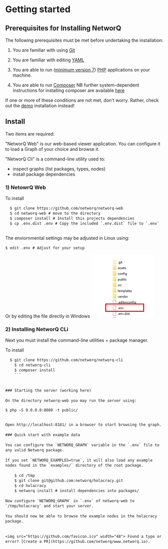 # Getting started

## Prerequisites for Installing NetworQ

The following prerequisites must be met before undertaking the installation:

1) You are familiar with using [Git](https://git-scm.com/)

2) You are familiar with editing [YAML](https://wikipedia.org/wiki/YAML)

3) You are able to run ([minimum version 7](http://php.net/downloads.php)) [PHP](https://php.net) applications on your machine.

4) You are able to run [Composer](https://getcomposer.org/)
NB further system-dependent instructions for installing composer are available [here](https://getcomposer.org/doc/00-intro.md)

If one or more of these conditions are not met, don't worry. Rather, check out the [demo](demo.html) installation instead!


## Install

Two items are required:

"NetworQ Web" is our web-based viewer application. You can configure it to load a Graph of your choice and browse it.

"NetworQ Cli" is a command-line utility used to:
* inspect graphs (list packages, types, nodes)
* install package dependencies

### 1) NetowrQ Web

To install

```
  $ git clone https://github.com/networq/networq-web
  $ cd networq-web # move to the directory
  $ composer install # Install this projects dependencies
  $ cp .env.dist .env # Copy the included `.env.dist` file to `.env`
  
  ```
The enviornmental settings may be adjusted in Linux using: 

```
$ edit .env # Adjust for your setup
```
Or by editing the file directly in Windows
![edit .env](/images/edit_envWin.PNG) 

### 2) Installing NetworQ CLi

Next you must install the command-line utilities + package manager.

To install

```
  $ git clone https://github.com/networq/networq-cli
    $ cd networq-cli
    $ composer install
    ```


### Starting the server (working here)

On the directory networq-web you may run the server using:

```
    $ php -S 0.0.0.0:8080 -t public/
```

Open http://localhost:8181/ in a browser to start browsing the graph.

### Quick start with example data

You can configure the `NETWORQ_GRAPH` variable in the `.env` file to any valid Networq package.

If you set `NETWORQ_EXAMPLES=true`, it will also load any example nodes found in the `examples/` directory of the root package.

    $ cd /tmp
    $ git clone git@github.com:networq/holacracy.git
    $ cd holacracy
    $ networq install # install dependencies into packages/

Now configure `NETWORQ_GRAPH` in `.env` of networq-web to `/tmp/holacracy` and start your server.

You should now be able to browse the example nodes in the holacracy package.


<img src="https://github.com/favicon.ico" width="48"> Found a typo or error? [Create a PR](https://github.com/networq/www.networq.io).








